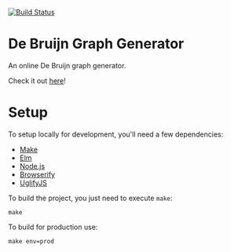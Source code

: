 [![Build Status](https://travis-ci.org/0Petya/debruijn-generator.svg?branch=master)](https://travis-ci.org/0Petya/debruijn-generator)

# De Bruijn Graph Generator

An online De Bruijn graph generator.

Check it out [here](https://0petya.github.io/debruijn-generator/)!

# Setup

To setup locally for development, you'll need a few dependencies:
* [Make](https://www.gnu.org/software/make/)
* [Elm](https://elm-lang.org)
* [Node.js](https://nodejs.org/en/)
* [Browserify](http://browserify.org/)
* [UglifyJS](https://www.npmjs.com/package/uglify-js)

To build the project, you just need to execute `make`:
```
make
```

To build for production use:
```
make env=prod
```
